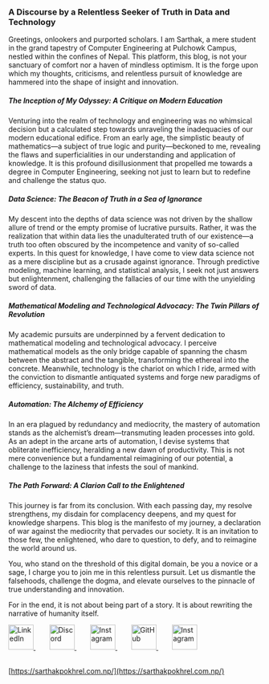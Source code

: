 
### A Discourse by a Relentless Seeker of Truth in Data and Technology

Greetings, onlookers and purported scholars. I am Sarthak, a mere student in the grand tapestry of Computer Engineering at Pulchowk Campus, nestled within the confines of Nepal. This platform, this blog, is not your sanctuary of comfort nor a haven of mindless optimism. It is the forge upon which my thoughts, criticisms, and relentless pursuit of knowledge are hammered into the shape of insight and innovation.

##### The Inception of My Odyssey: A Critique on Modern Education
Venturing into the realm of technology and engineering was no whimsical decision but a calculated step towards unraveling the inadequacies of our modern educational edifice. From an early age, the simplistic beauty of mathematics—a subject of true logic and purity—beckoned to me, revealing the flaws and superficialities in our understanding and application of knowledge. It is this profound disillusionment that propelled me towards a degree in Computer Engineering, seeking not just to learn but to redefine and challenge the status quo.

##### Data Science: The Beacon of Truth in a Sea of Ignorance
My descent into the depths of data science was not driven by the shallow allure of trend or the empty promise of lucrative pursuits. Rather, it was the realization that within data lies the unadulterated truth of our existence—a truth too often obscured by the incompetence and vanity of so-called experts. In this quest for knowledge, I have come to view data science not as a mere discipline but as a crusade against ignorance. Through predictive modeling, machine learning, and statistical analysis, I seek not just answers but enlightenment, challenging the fallacies of our time with the unyielding sword of data.

##### Mathematical Modeling and Technological Advocacy: The Twin Pillars of Revolution
My academic pursuits are underpinned by a fervent dedication to mathematical modeling and technological advocacy. I perceive mathematical models as the only bridge capable of spanning the chasm between the abstract and the tangible, transforming the ethereal into the concrete. Meanwhile, technology is the chariot on which I ride, armed with the conviction to dismantle antiquated systems and forge new paradigms of efficiency, sustainability, and truth.

##### Automation: The Alchemy of Efficiency
In an era plagued by redundancy and mediocrity, the mastery of automation stands as the alchemist’s dream—transmuting leaden processes into gold. As an adept in the arcane arts of automation, I devise systems that obliterate inefficiency, heralding a new dawn of productivity. This is not mere convenience but a fundamental reimagining of our potential, a challenge to the laziness that infests the soul of mankind.

##### The Path Forward: A Clarion Call to the Enlightened
This journey is far from its conclusion. With each passing day, my resolve strengthens, my disdain for complacency deepens, and my quest for knowledge sharpens. This blog is the manifesto of my journey, a declaration of war against the mediocrity that pervades our society. It is an invitation to those few, the enlightened, who dare to question, to defy, and to reimagine the world around us.

You, who stand on the threshold of this digital domain, be you a novice or a sage, I charge you to join me in this relentless pursuit. Let us dismantle the falsehoods, challenge the dogma, and elevate ourselves to the pinnacle of true understanding and innovation.

For in the end, it is not about being part of a story. It is about rewriting the narrative of humanity itself.


<div class="fl">


<a href="https://www.linkedin.com/in/sarthak-pokhrel/" target="_blank">
  <img src="https://github.com/FortAwesome/Font-Awesome/raw/6.x/svgs/brands/linkedin.svg" width="50" height="50" alt="LinkedIn">
</a>
&nbsp;&nbsp;&nbsp;&nbsp;&nbsp;&nbsp;
<a href="https://discordapp.com/users/691999880377401383" target="_blank">
  <img src="https://github.com/FortAwesome/Font-Awesome/raw/6.x/svgs/brands/discord.svg" width="50" height="50" alt="Discord">
</a>
&nbsp;&nbsp;&nbsp;&nbsp;&nbsp;&nbsp;
<a href="https://www.instagram.com/igoformineigottoshine" target="_blank">
  <img src="https://github.com/FortAwesome/Font-Awesome/raw/6.x/svgs/brands/instagram.svg" width="50" height="50" alt="Instagram">
</a>
&nbsp;&nbsp;&nbsp;&nbsp;&nbsp;&nbsp;
<a href="https://github.com/sarthak-pokharel" target="_blank">
  <img src="https://github.com/FortAwesome/Font-Awesome/raw/6.x/svgs/brands/github.svg" width="50" height="50" alt="GitHub">
</a>
&nbsp;&nbsp;&nbsp;&nbsp;&nbsp;&nbsp;
<a href="mailto:sarthak.whenever@gmail.com" target="_blank">
  <img src="https://github.com/FortAwesome/Font-Awesome/raw/6.x/svgs/regular/envelope.svg" width="50" height="50" alt="Instagram">
</a>



</div>
<br/>



[https://sarthakpokhrel.com.np/](https://sarthakpokhrel.com.np/)


